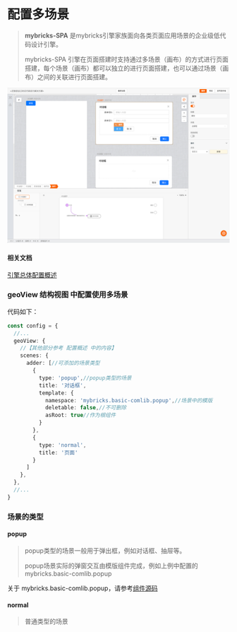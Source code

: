 # 配置多场景

>**mybricks-SPA** 是mybricks引擎家族面向各类页面应用场景的企业级低代码设计引擎。
>
> mybricks-SPA 引擎在页面搭建时支持通过多场景（画布）的方式进行页面搭建，每个场景（画布）都可以独立的进行页面搭建，也可以通过场景（画布）之间的关联进行页面搭建。
>

![img.png](img.png)

#### 相关文档
[引擎总体配置概述](../01-config/index.md)<br/>


### geoView 结构视图 中配置使用多场景
代码如下：
```typescript jsx
const config = {
  //...
  geoView: {
    //【其他部分参考 配置概述 中的内容】
    scenes: {
      adder: [//可添加的场景类型
        {
          type: 'popup',//popup类型的场景
          title: '对话框',
          template: {
            namespace: 'mybricks.basic-comlib.popup',//场景中的模版
            deletable: false,//不可删除
            asRoot: true//作为根组件
          }
        },
        {
          type: 'normal',
          title: '页面'
        }
      ]
    },
  },
  //...
}
```
### 场景的类型
#### popup
>popup类型的场景一般用于弹出框，例如对话框、抽屉等。
>
> popup场景实际的弹窗交互由模版组件完成，例如上例中配置的
> mybricks.basic-comlib.popup
> 

关于 mybricks.basic-comlib.popup，请参考[组件源码](https://github.com/mybricks/comlib-basic/tree/main/src/popup)

#### normal
>普通类型的场景

